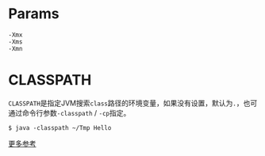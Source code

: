 # Params
```shell
-Xmx 
-Xms 
-Xmn 
```

# CLASSPATH

`CLASSPATH`是指定JVM搜索`class`路径的环境变量，如果没有设置，默认为`.`，也可通过命令行参数`-classpath` / `-cp`指定。

```shell
$ java -classpath ~/Tmp Hello
```

[更多参考](https://www.liaoxuefeng.com/wiki/1252599548343744/1260466914339296)

